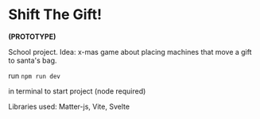 # Shift The Gift!
**(PROTOTYPE)**

School project. Idea: x-mas game about placing machines that move a gift to santa's bag.


run ```npm run dev```

in terminal to start project (node required)

Libraries used: Matter-js, Vite, Svelte